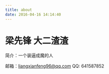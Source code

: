 ```yaml
---
title: about
date: 2016-04-16 14:14:40
---
```

# 梁先锋   大二渣渣
简介：一个装逼成魔的人

 邮箱：liangxianfeng96@qq.com 
 QQ: 641587852 

